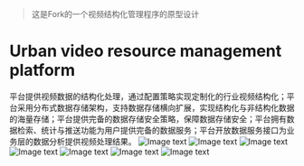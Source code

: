> 这是Fork的一个视频结构化管理程序的原型设计

# Urban video resource management platform
平台提供视频数据的结构化处理，通过配置策略实现定制化的行业视频结构化；平台采用分布式数据存储架构，支持数据存储横向扩展，实现结构化与非结构化数据的海量存储；平台提供完备的数据存储安全策略，保障数据存储安全；平台拥有数据检索、统计与推送功能为用户提供完备的数据服务；平台开放数据服务接口为业务层的数据分析提供视频处理结果。
![Image text](https://github.com/ShapeOfYouSun/Urban-video-resource-management-platform/blob/master/EC724E37-3445-4F28-9EBF-C4D39B4C6576.png)
![Image text](https://github.com/ShapeOfYouSun/Urban-video-resource-management-platform/blob/master/C6F5DB99-650C-44E3-B692-974D4C35A5DF.png)
![Image text](https://github.com/ShapeOfYouSun/Urban-video-resource-management-platform/blob/master/A94F29E1-E5C8-4552-B2A1-A0D4A0DF3FC7.png)
![Image text](https://github.com/ShapeOfYouSun/Urban-video-resource-management-platform/blob/master/937B6174-E8E2-453E-ADAE-8488948400F3.png)
![Image text](https://github.com/ShapeOfYouSun/Urban-video-resource-management-platform/blob/master/6B06467C-39FB-4166-A803-0ED34068665B.png)
![Image text](https://github.com/ShapeOfYouSun/Urban-video-resource-management-platform/blob/master/2DFC30C5-6B96-409C-9B64-77607DC57D4F.png)
![Image text](https://github.com/ShapeOfYouSun/Urban-video-resource-management-platform/blob/master/2D2EE006-0E88-4265-BA60-F49D320D0F9D.png)
